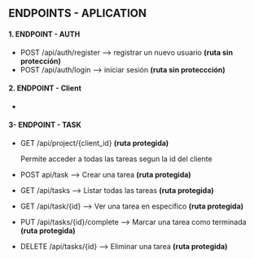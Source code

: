 ## ENDPOINTS - APLICATION

#### 1. ENDPOINT - AUTH

- POST  /api/auth/register -->  registrar un nuevo usuario **(ruta sin protección)**
- POST  /api/auth/login --> iniciar sesión **(ruta sin proteccción)**


#### 2. ENDPOINT - Client

- 


#### 3- ENDPOINT - TASK
- GET /api/project/{client_id} **(ruta protegida)**  <p> Permite acceder a todas las tareas segun la id del cliente<p>

- POST api/task --> Crear una tarea **(ruta protegida)**
- GET /api/tasks -->  Listar todas las tareas **(ruta protegida)**
- GET /api/task/{id} --> Ver una tarea en especifico **(ruta protegida)**
- PUT /api/tasks/{id}/complete --> Marcar una tarea como terminada **(ruta protegida)**
- DELETE /api/tasks/{id} --> Eliminar una tarea **(ruta protegida)**